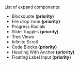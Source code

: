 List of expand components:

- Blockquote **(priority)**
- File drop zone **(priority)**
- Progress Radials
- Slide Toggles **(priority)**
- Tree Views
- Infinite Scroll
- Code Blocks **(priority)**
- Heading With Anchor **(priority)**
- Floating Label Input **(priority)**